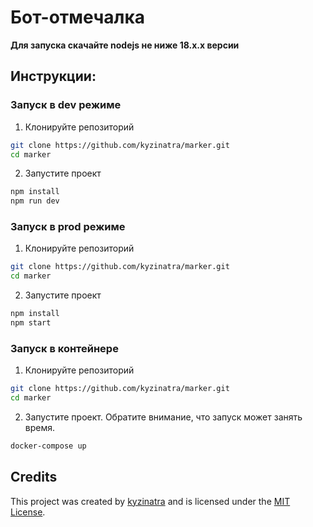 # Бот-отмечалка

**Для запуска скачайте nodejs не ниже 18.x.x версии**

## Инструкции:

### Запуск в dev режиме

1. Клонируйте репозиторий

```bash
git clone https://github.com/kyzinatra/marker.git
cd marker
```

2. Запустите проект

```bash
npm install
npm run dev
```

### Запуск в prod режиме

1. Клонируйте репозиторий

```bash
git clone https://github.com/kyzinatra/marker.git
cd marker
```

2. Запустите проект

```bash
npm install
npm start
```

### Запуск в контейнере

1. Клонируйте репозиторий

```bash
git clone https://github.com/kyzinatra/marker.git
cd marker
```

2. Запустите проект. Обратите внимание, что запуск может занять время.

```bash
docker-compose up
```

## Credits

This project was created by [kyzinatra](https://github.com/kyzinatra) and is licensed under the [MIT License](https://en.wikipedia.org/wiki/MIT_License).
